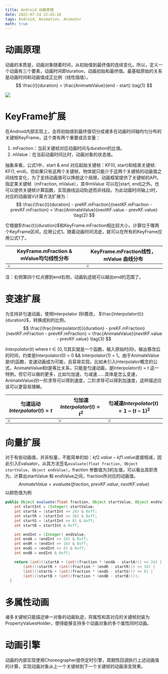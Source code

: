 ```yaml
---
title: Android 动画原理
date: 2022-07-24 22:42:18
tags: Android, Animation, Animator
math: true
---
```


# 动画原理

动画的本质是，动画对象随着时间，从初始值到最终值的连续变化。所以，定义一个动画有三个要素，动画时间即duration，动画初始和最终值。最基础原始的关系是动画时间和动画值成正比例（线性插值）。
$$
\frac{t}{duration} = \frac{AnimateValue}{end - start} \tag{1}
$$

![](https://p.ipic.vip/3vgwve.jpg)

# KeyFrame扩展

在Android内部实现上，会将初始值到最终值切分成诸多在动画时间轴均匀分布的关键帧KeyFrame，这个类有两个重要成员变量：

1. mFraction：当前关键帧对应动画时间与duration的比值。
2. mValue：在当前动画时间比时，动画对象的状态值。

抽象来看，公式$1$中，start & end 对应起始关键帧：KF(0, start)和结束关键帧: KF(1, end)。但如果只有这两个关键帧，物体就只能介于这两个关键帧的动画值之间线性变化，为了支持动画值可以挣脱这个局限，动画框架提供了关键帧的API，指定某关键帧（mFraction, mValue），其中mValue 可以在[start, end]之外。也可以提供关键帧计算函数，实现曲线运动轨迹而非线段。为此动画时间轴上t时，对应的动画值V计算方法扩展为：
$$
\frac{\frac{t}{duration} - preKF.mFraction}{nextKF.mFraction - prevKF.mFraction} = \frac{AnimateValue}{nextKF.value - prevKF.value} \tag{2}
$$

它根据$\frac{t}{duration}$和KeyFrame.mFraction相比较大小，计算位于哪两个KeyFrame区间，应用公式$1$。随着动画时间流逝，就可以在所有的KeyFrame应用公式$1$了。

| KeyFrame.mFraction & mValue均匀线性分布                      | KeyFrame.mFraction线性，mValue 曲线分布                      |
| ------------------------------------------------------------ | ------------------------------------------------------------ |
| <img src="https://p.ipic.vip/xw8u0r.jpg" style="zoom:50%;" /> | <img src="https://p.ipic.vip/9vuhf0.jpg" style="zoom:50%;" /> |



注：右侧第四个红点挪到end右侧，动画轨迹就可以越出end的范围了。



# 变速扩展

为支持非匀速动画，使用Interpolator 将t篡改， $\frac{Interpolator(t)}{duration}$，转换成别的比例。
$$
\frac{\frac{Interpolator(t)}{duration} - preKF.mFraction}{nextKF.mFraction - prevKF.mFraction} = \frac{AnimateValue}{nextKF.value - prevKF.value} \tag{3}
$$

$Interpolator(t)\text{ where } t\in[0, 1]$其实就是一个函数，输入原始时间t，输出篡改后的时间，约束是Interpolator(0) = 0 && Interpolator(1) = 1。由于AnimateValue 是t的函数，变速动画成为可能，且容易实现。比如未引入Interpolator概念的公式，AnimateValue和t是等比关系，只能是匀速动画，是Interpolator(t) = t 这一特例，但它可以做的更多，比如匀加速，匀减速……具体是怎么变速，AnimateValue对t一阶求导可以得到速度，二阶求导可以得到加速度，这样描述应该可以更容易理解。

| 匀速运动 $Interpolator(t) = t$                               | 匀加速$Interpolator(t) = t^2$                                | 匀减速$Interpolator(t) = 1 - ( t - 1 ) ^ 2$                  |
| ------------------------------------------------------------ | ------------------------------------------------------------ | ------------------------------------------------------------ |
| <img src="https://p.ipic.vip/nwt407.jpg" style="zoom:50%;" /> | <img src="https://p.ipic.vip/ajhcam.jpg" style="zoom:50%;" /> | <img src="https://p.ipic.vip/6whz0k.jpg" style="zoom:50%;" /> |



# 向量扩展

对于有些动画值，并非标量，不能简单的如：$kf2.value - kf1.value$直接相减，因此引入Evaluator，从其方法签名`evaluate(float fraction, Object startValue, Object endValue)`，fraction 参数值为$3$的左值，可以看出其职责为，计算出startValue 和 endValue之间，fraction所对应的动画值。
$$
AnimateValue = evaluate(fraction, \ prevKF.value, \ nextKF.value) \tag{4}
$$
以颜色值为例

```java
public Object evaluate(float fraction, Object startValue, Object endValue) {
    int startInt = (Integer) startValue;
    int startA = (startInt >> 24) & 0xff;
    int startR = (startInt >> 16) & 0xff;
    int startG = (startInt >> 8) & 0xff;
    int startB = startInt & 0xff;

    int endInt = (Integer) endValue;
    int endA = (endInt >> 24) & 0xff;
    int endR = (endInt >> 16) & 0xff;
    int endG = (endInt >> 8) & 0xff;
    int endB = endInt & 0xff;

    return (int)((startA + (int)(fraction * (endA - startA))) << 24) |
        (int)((startR + (int)(fraction * (endR - startR))) << 16) |
        (int)((startG + (int)(fraction * (endG - startG))) << 8) |
        (int)((startB + (int)(fraction * (endB - startB))));
  }
```

# 多属性动画

诸多关键帧只能描述单一对象的动画轨迹，将属性和其对应的关键帧封装为PropertyValuesHolder，使得能够支持多个动画对象的多个属性同时动画。

# 动画引擎

动画的内部实现使用Choreographer提供定时引擎，周期性回调执行上述动画值的计算，实现动画对象从上一个关键帧到下一个关键帧的动画渐变效果。



